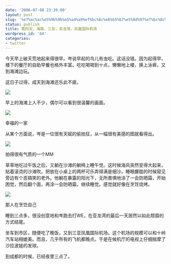 ```yaml
---
date: '2006-07-08 23:39:00'
layout: post
slug: '%e7%ac%ac%e5%9b%9b%e5%a4%a9%ef%bc%8c%e6%b5%b7%e5%8d%97%ef%bc%8c%e4%b8%89%e4%ba%9a%ef%bc%8c%e4%ba%9a%e9%be%99%e6%b9%be%ef%bc%8c%e5%87%a4%e5%87%b0%e5%9b%bd%e9%99%85%e6%9c%ba%e5%9c%ba'
status: publish
title: 第四天，海南，三亚，亚龙湾，凤凰国际机场
wordpress_id: '64'
categories:
- twitter
---
```


今天早上破天荒地起来得很早。岑说早起的鸟儿有虫吃。这话没错。因为起得早，楼下的餐厅的自助早餐也格外丰富。吃吃喝喝到十点，懒懒地上楼，换上泳裤，又到海滩边玩。


这日子过得，成天到海滩还乐此不疲。


[![](http://tk.files.storage.msn.com/x1pRTZV02Ww2pnGvrhyBzMu0O2Y7Amz02iXsb_ndr4apDxZZzcvQSVzjFNBfCMHwCvF2AIup2GivHeQsJhyJJKw3wwme0U9TCbM56v5dLaMHQnDZfXbSHWy3Ek9qzDogKX5)](http://tk.files.storage.msn.com/x1pRTZV02Ww2pnGvrhyBzMu0O2Y7Amz02iXsb_ndr4apDxZZzcvQSVzjFNBfCMHwCvF2AIup2GivHeQsJhyJJKw3wwme0U9TCbM56v5dLaMHQnDZfXbSHWy3Ek9qzDogKX5)


早上的海滩上人不少，偶尔可以看到很温馨的画面。


[![](http://tk.files.storage.msn.com/x1pRTZV02Ww2pnGvrhyBzMu0MA5EO6zwN3jdS0d2TmmKrmewA50qtZ2ibjB9muRVCMfsCub5OwVywR76cc68cuv0eCLsmPttU7FgZiNLpuTrBYWYKFrERhsbOgr92GlLHY9BNnWDhZlJQ0)](http://tk.files.storage.msn.com/x1pRTZV02Ww2pnGvrhyBzMu0MA5EO6zwN3jdS0d2TmmKrmewA50qtZ2ibjB9muRVCMfsCub5OwVywR76cc68cuv0eCLsmPttU7FgZiNLpuTrBYWYKFrERhsbOgr92GlLHY9BNnWDhZlJQ0)


幸福的一家


从某个方面说，岑是一位很有天赋的偷拍狂，从一幅很有美感的图就看得出。


[![](http://tk.files.storage.msn.com/x1pRTZV02Ww2pnGvrhyBzMu0HnbayaMqTnXQQjJ50Yvxj-3i3TmWRNVoQEhWnxVKa76UGWixRvWLdCRvwB5jFZ-ugeUGrnjsJtoPIkEd61BjE7WZCcCUkxhsOrA1CSs73Mggqwmu_erv2g)](http://tk.files.storage.msn.com/x1pRTZV02Ww2pnGvrhyBzMu0HnbayaMqTnXQQjJ50Yvxj-3i3TmWRNVoQEhWnxVKa76UGWixRvWLdCRvwB5jFZ-ugeUGrnjsJtoPIkEd61BjE7WZCcCUkxhsOrA1CSs73Mggqwmu_erv2g)


拍得很有气质的一个MM


草草地吃过午饭之后，又躺在沙滩的躺椅上睡午觉。这时候海风突然变得大起来，贴着滚烫的沙滩吹。把放在小桌上的两杯可乐弄得满是细沙。睡眼朦胧的时候窥见旁边有个恶搞笑的老外。他躺在暴露的阳光下，无所畏惧地涂了一会防晒霜，开始困觉，然后翻个面，再涂一会防晒霜，继续睡觉。感觉就好像在烹饪烧烤。


[![](http://tk.files.storage.msn.com/x1pRTZV02Ww2pnGvrhyBzMu0Ja1-gKi_yQgUNf2Rxx3GPIyxrCT2fXNo1oKCNKx11m6M5o1rw1r4gWpRhSSiHoY5hf43PkTXykRpiSyXKJIhvVKW5OsJFpkFIk1mm_nTV-N0ywUzOnrn-U)](http://tk.files.storage.msn.com/x1pRTZV02Ww2pnGvrhyBzMu0Ja1-gKi_yQgUNf2Rxx3GPIyxrCT2fXNo1oKCNKx11m6M5o1rw1r4gWpRhSSiHoY5hf43PkTXykRpiSyXKJIhvVKW5OsJFpkFIk1mm_nTV-N0ywUzOnrn-U)


那人在烹饪自己


睡到三点多，很没创意地和岑跑去打WE，在亚龙湾的最后一天居然以如此颓靡的方式结尾。


坐车到市区，随便吃了晚饭，又到三亚凤凰国际机场。这个机场的规模可以和十岭汽车站相媲美。而且，几乎所有的飞机都晚点。于是在候机厅的电视上仔细揣摩了沙拉波娃的发球。


到成都的时候，已经夜里三点了。
